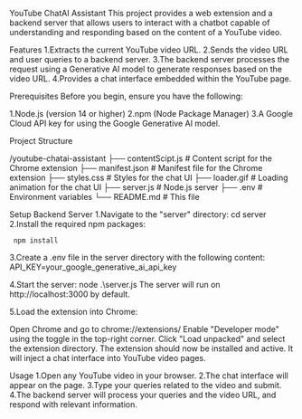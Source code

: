 YouTube ChatAI Assistant
This project provides a web extension and a backend server that allows users to interact with a chatbot capable of understanding and responding based on the content of a YouTube video.

Features
1.Extracts the current YouTube video URL.
2.Sends the video URL and user queries to a backend server.
3.The backend server processes the request using a Generative AI model to generate responses based on the video URL.
4.Provides a chat interface embedded within the YouTube page.

Prerequisites
Before you begin, ensure you have the following:

1.Node.js (version 14 or higher)
2.npm (Node Package Manager)
3.A Google Cloud API key for using the Google Generative AI model.

Project Structure


/youtube-chatai-assistant
├── contentScipt.js     # Content script for the Chrome extension
├── manifest.json       # Manifest file for the Chrome extension
├── styles.css          # Styles for the chat UI
├── loader.gif          # Loading animation for the chat UI
├── server.js           # Node.js server
├── .env                # Environment variables
└── README.md           # This file               

Setup
Backend Server
1.Navigate to the "server" directory:
     cd server
2.Install the required npm packages:

     npm install
3.Create a .env file in the server directory with the following content:
     API_KEY=your_google_generative_ai_api_key

4.Start the server:
     node .\server.js
The server will run on http://localhost:3000 by default.


5.Load the extension into Chrome:

Open Chrome and go to chrome://extensions/
Enable "Developer mode" using the toggle in the top-right corner.
Click "Load unpacked" and select the extension directory.
The extension should now be installed and active. It will inject a chat interface into YouTube video pages.

Usage
1.Open any YouTube video in your browser.
2.The chat interface will appear on the page.
3.Type your queries related to the video and submit.
4.The backend server will process your queries and the video URL, and respond with relevant information.